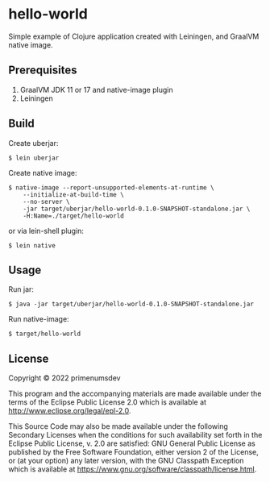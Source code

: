 # hello-world

Simple example of Clojure application created with Leiningen, and GraalVM native image.

## Prerequisites

1. GraalVM JDK 11 or 17 and native-image plugin
2. Leiningen

## Build

Create uberjar:

    $ lein uberjar

Create native image:

    $ native-image --report-unsupported-elements-at-runtime \
        --initialize-at-build-time \
        --no-server \
        -jar target/uberjar/hello-world-0.1.0-SNAPSHOT-standalone.jar \
        -H:Name=./target/hello-world

or via lein-shell plugin:

    $ lein native

## Usage

Run jar:

    $ java -jar target/uberjar/hello-world-0.1.0-SNAPSHOT-standalone.jar

Run native-image:

    $ target/hello-world


## License

Copyright © 2022 primenumsdev

This program and the accompanying materials are made available under the
terms of the Eclipse Public License 2.0 which is available at
http://www.eclipse.org/legal/epl-2.0.

This Source Code may also be made available under the following Secondary
Licenses when the conditions for such availability set forth in the Eclipse
Public License, v. 2.0 are satisfied: GNU General Public License as published by
the Free Software Foundation, either version 2 of the License, or (at your
option) any later version, with the GNU Classpath Exception which is available
at https://www.gnu.org/software/classpath/license.html.
